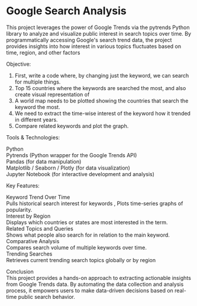 # Google Search Analysis
This project leverages the power of Google Trends via the pytrends Python library to analyze and visualize public interest in search topics over time. By programmatically accessing Google's search trend data, the project provides insights into how interest in various topics fluctuates based on time, region, and other factors

Objective:

1) First, write a code where, by changing just the keyword, we can search for multiple things.  
2) Top 15 countries where the keywords are searched the most, and also create visual representation of  
3) A world map needs to be plotted showing the countries that search the keyword the most.  
4) We need to extract the time-wise interest of the keyword how it trended in different years.  
5) Compare related keywords and plot the graph.  

Tools & Technologies: 

Python  
Pytrends (Python wrapper for the Google Trends API)  
Pandas (for data manipulation)  
Matplotlib / Seaborn / Plotly (for data visualization)  
Jupyter Notebook (for interactive development and analysis)  

Key Features:  

Keyword Trend Over Time  
   Pulls historical search interest for keywords  ,
   Plots time-series graphs of popularity.  
Interest by Region  
   Displays which countries or states are most interested in the term.  
Related Topics and Queries  
   Shows what people also search for in relation to the main keyword.  
Comparative Analysis  
   Compares search volume of multiple keywords over time.  
Trending Searches  
   Retrieves current trending search topics globally or by region  

  Conclusion  
This project provides a hands-on approach to extracting actionable insights from Google Trends data. By automating the data collection and analysis process, it empowers users to make data-driven decisions based on real-time public search behavior.
